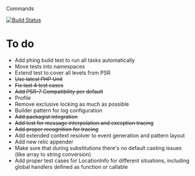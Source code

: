 Commands

[![Build Status](https://travis-ci.org/vasily-kartashov/log4php.svg?branch=master)](https://travis-ci.org/vasily-kartashov/log4php)

To do
===
* Add phing build test to run all tasks automatically
* Move tests into namespaces
* Extend test to cover all levels from PSR
* ~~Use latest PHP Unit~~
* ~~Fix last 4 test cases~~
* ~~Add PSR-7 Compatibility per default~~
* Profile
* Remove exclusive locking as much as possible
* Builder pattern for log configuration
* ~~Add packagist integration~~
* ~~Add test for message interpolation and exception tracing~~
* ~~Add proper recognition for tracing~~
* Add extended context resolver to event generation and pattern layout
* Add new relic appender
* Make sure that during substitutions there's no default casting issues (like array to string conversion)
* Add proper test cases for LocationInfo for different situations, including global handlers defined as function or callable